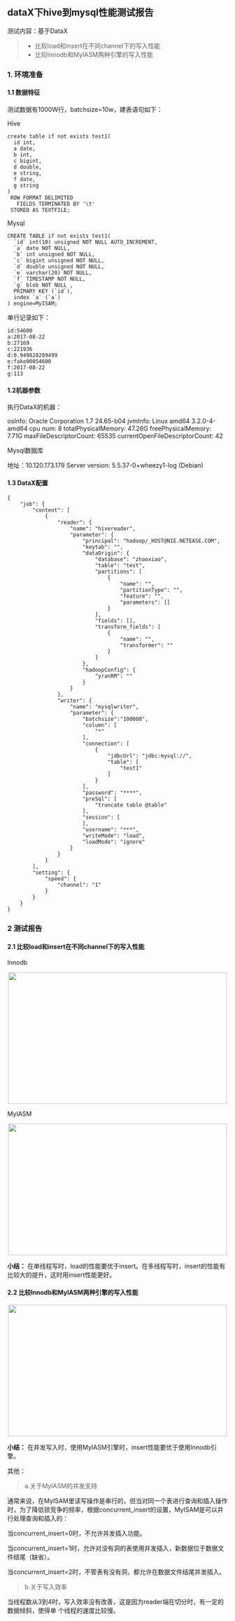 ## dataX下hive到mysql性能测试报告
测试内容：基于DataX
>* 比较load和insert在不同channel下的写入性能 
>* 比较Innodb和MyIASM两种引擎的写入性能

### 1. 环境准备
#### 1.1 数据特征
测试数据有1000W行，batchsize=10w，建表语句如下：

Hive
```hive
create table if not exists test1(
  id int,
  a date,
  b int,
  c bigint,
  d double,
  e string,
  f date,
  g string
)
 ROW FORMAT DELIMITED
   FIELDS TERMINATED BY '\t'
 STORED AS TEXTFILE;

```
Mysql
```mysql
CREATE TABLE if not exists test1(  
  `id` int(10) unsigned NOT NULL AUTO_INCREMENT,  
  `a` date NOT NULL,  
  `b` int unsigned NOT NULL,  
  `c` bigint unsigned NOT NULL,  
  `d` double unsigned NOT NULL,  
  `e` varchar(20) NOT NULL,  
  `f` TIMESTAMP NOT NULL,
  `g` blob NOT NULL , 
  PRIMARY KEY (`id`),  
  index `a` (`a`)  
) engine=MyISAM;
```
单行记录如下：
```
id:54600  
a:2017-08-22  
b:27169 
c:221936  
d:0.949828289499  
e:fake00054600  
f:2017-08-22  
g:113

```
#### 1.2机器参数

执行DataX的机器：

osInfo: Oracle Corporation 1.7 24.65-b04
jvmInfo: Linux amd64 3.2.0-4-amd64
cpu num: 8
totalPhysicalMemory: 47.26G
freePhysicalMemory: 7.71G
maxFileDescriptorCount: 65535
currentOpenFileDescriptorCount: 42

Mysql数据库

地址：10.120.173.179
Server version: 5.5.37-0+wheezy1-log (Debian)

#### 1.3 DataX配置
```
{
    "job": {
        "content": [
            {
                "reader": {
                    "name": "hivereader",
                    "parameter": {
                        "principal": "hadoop/_HOST@NIE.NETEASE.COM",
                        "keytab": "",
                        "dataOrigin": {
                            "database": "zhaoxiao",
                            "table": "test",
                            "partitions": [
                                {
                                    "name": "",
                                    "partitionType": "",
                                    "feature": "",
                                    "parameters": []
                                }
                            ],
                            "fields": [],
                            "transform_fields": [
                                {
                                    "name": "",
                                    "transformer": ""
                                }
                            ]
                        },
                        "hadoopConfig": {
                            "yranRM": ""
                        }
                    }
                },
                "writer": {
                    "name": "mysqlwriter",
                    "parameter": {
                        "batchsize":"100000",
                        "column": [
                            "*"
                        ],
                        "connection": [
                            {
                                "jdbcUrl": "jdbc:mysql://",
                                "table": [
                                    "test1"
                                ]
                            }
                        ],
                        "password": "****",
                        "preSql": [
                            "truncate table @table"
                        ],
                        "session": [ 
                        ],
                        "username": "***",
                        "writeMode": "load",
                        "loadMode": "ignore"
                    }
                }
            }
        ],
        "setting": {
            "speed": {
                "channel": "1"
            }
        }
    }
}

```


### 2 测试报告

#### 2.1 比较load和insert在不同channel下的写入性能 
Innodb
<div align=center><img width="500" height="300" src="https://raw.githubusercontent.com/dorami123/mysqlTest/master/hive2mysql/pic/hive2mysql_innodb.png"/></div>

MyIASM
<div align=center><img width="500" height="300" src="https://raw.githubusercontent.com/dorami123/mysqlTest/master/hive2mysql/pic/hive2mysql_myiasm.png"/></div>

**小结：**
在单线程写时，load的性能要优于insert。在多线程写时，insert的性能有比较大的提升，这时用insert性能更好。
#### 2.2 比较Innodb和MyIASM两种引擎的写入性能
<div align=center><img width="500" height="300" src="https://raw.githubusercontent.com/dorami123/mysqlTest/master/hive2mysql/pic/hive2mysql.png"/></div>

**小结：**
在并发写入时，使用MyIASM引擎时，insert性能要优于使用Innodb引擎。

其他：
> a.关于MyIASM的并发支持

通常来说，在MyISAM里读写操作是串行的，但当对同一个表进行查询和插入操作时，为了降低锁竞争的频率，根据concurrent_insert的设置，MyISAM是可以并行处理查询和插入的：

当concurrent_insert=0时，不允许并发插入功能。

当concurrent_insert=1时，允许对没有洞的表使用并发插入，新数据位于数据文件结尾（缺省）。

当concurrent_insert=2时，不管表有没有洞，都允许在数据文件结尾并发插入。

> b.关于写入效率

当线程数从3到4时，写入效率没有改善，这是因为reader端在切分时，有一定的数据倾斜，使得单
个线程的速度比较慢。
